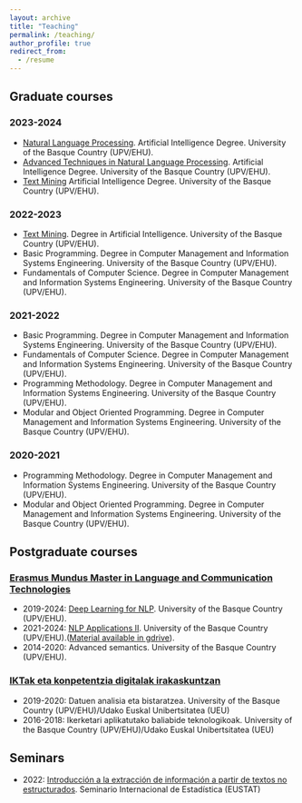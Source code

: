 ```yaml
---
layout: archive
title: "Teaching"
permalink: /teaching/
author_profile: true
redirect_from:
  - /resume
---
```



## Graduate courses
### 2023-2024
- [Natural Language Processing](https://www.ehu.eus/en/web/graduak/bachelors-degree-artificial-intelligence/credits-and-subjects?p_redirect=consultaAsignatura&p_cod_proceso=egr&p_anyo_acad=20230&p_ciclo=X&p_curso=3&p_cod_asignatura=26227). Artificial Intelligence Degree. University of the Basque Country (UPV/EHU).
- [Advanced Techniques in Natural Language Processing](https://www.ehu.eus/en/web/graduak/bachelors-degree-artificial-intelligence/credits-and-subjects?p_redirect=consultaAsignatura&p_cod_proceso=egr&p_anyo_acad=20230&p_ciclo=X&p_curso=4&p_cod_asignatura=28285). Artificial Intelligence Degree. University of the Basque Country (UPV/EHU).  
- [Text Mining](https://www.ehu.eus/en/web/graduak/bachelors-degree-artificial-intelligence/credits-and-subjects?p_redirect=consultaAsignatura&p_cod_proceso=egr&p_anyo_acad=20230&p_ciclo=X&p_curso=3&p_cod_asignatura=28275) Artificial Intelligence Degree. University of the Basque Country (UPV/EHU).
  
### 2022-2023
- [Text Mining](https://www.ehu.eus/en/web/graduak/bachelors-degree-artificial-intelligence/credits-and-subjects?p_redirect=consultaAsignatura&p_cod_proceso=egr&p_anyo_acad=20230&p_ciclo=X&p_curso=3&p_cod_asignatura=28275). Degree in Artificial Intelligence. University of the Basque Country (UPV/EHU). 
- Basic Programming. Degree in Computer Management and Information Systems Engineering. University of the Basque Country (UPV/EHU).
- Fundamentals of Computer Science. Degree in Computer Management and Information Systems Engineering. University of the Basque Country (UPV/EHU).

### 2021-2022
- Basic Programming. Degree in Computer Management and Information Systems Engineering. University of the Basque Country (UPV/EHU).
- Fundamentals of Computer Science. Degree in Computer Management and Information Systems Engineering. University of the Basque Country (UPV/EHU).
- Programming Methodology. Degree in Computer Management and Information Systems Engineering. University of the Basque Country (UPV/EHU).
- Modular and Object Oriented Programming. Degree in Computer Management and Information Systems Engineering. University of the Basque Country (UPV/EHU).

### 2020-2021
- Programming Methodology. Degree in Computer Management and Information Systems Engineering. University of the Basque Country (UPV/EHU).
- Modular and Object Oriented Programming. Degree in Computer Management and Information Systems Engineering. University of the Basque Country (UPV/EHU).


## Postgraduate courses
### [Erasmus Mundus Master in Language and Communication Technologies](http://ixa2.si.ehu.eus/erasmusmundus/program/index.php)
- 2019-2024: [Deep Learning for NLP](https://ixa2.si.ehu.eus/deep_learning_seminar/). University of the Basque Country (UPV/EHU).
- 2021-2024: [NLP Applications II](http://ixa2.si.ehu.eus/erasmusmundus/program/nlp_applications_ii.php). University of the Basque Country (UPV/EHU).([Material available in gdrive](http://ixa2.si.ehu.eus/~jibloleo/nlpapp2)).
- 2014-2020: Advanced semantics. University of the Basque Country (UPV/EHU).

### [IKTak eta konpetentzia digitalak irakaskuntzan](https://www.ehu.eus/eu/web/graduondokoak/ikt-konpetentzia-digitalak-hezkuntzan-unibertsitate-espezializazioa)

- 2019-2020: Datuen analisia eta bistaratzea. University of the Basque Country (UPV/EHU)/Udako Euskal Unibertsitatea (UEU)
- 2016-2018: Ikerketari aplikatutako baliabide teknologikoak. University of the Basque Country (UPV/EHU)/Udako Euskal Unibertsitatea (UEU)

## Seminars
- 2022: [Introducción a la extracción de información a partir de textos no estructurados](https://en.eustat.eus/mintegia/seminario/2022/text_mining_i.html). Seminario Internacional de Estadística (EUSTAT)


